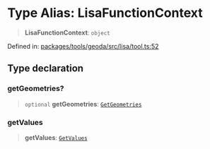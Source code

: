 # Type Alias: LisaFunctionContext

> **LisaFunctionContext**: `object`

Defined in: [packages/tools/geoda/src/lisa/tool.ts:52](https://github.com/GeoDaCenter/openassistant/blob/0a6a7e7306d75a25dc968b3117f04cb7bd613bec/packages/tools/geoda/src/lisa/tool.ts#L52)

## Type declaration

### getGeometries?

> `optional` **getGeometries**: [`GetGeometries`](GetGeometries.md)

### getValues

> **getValues**: [`GetValues`](GetValues.md)
